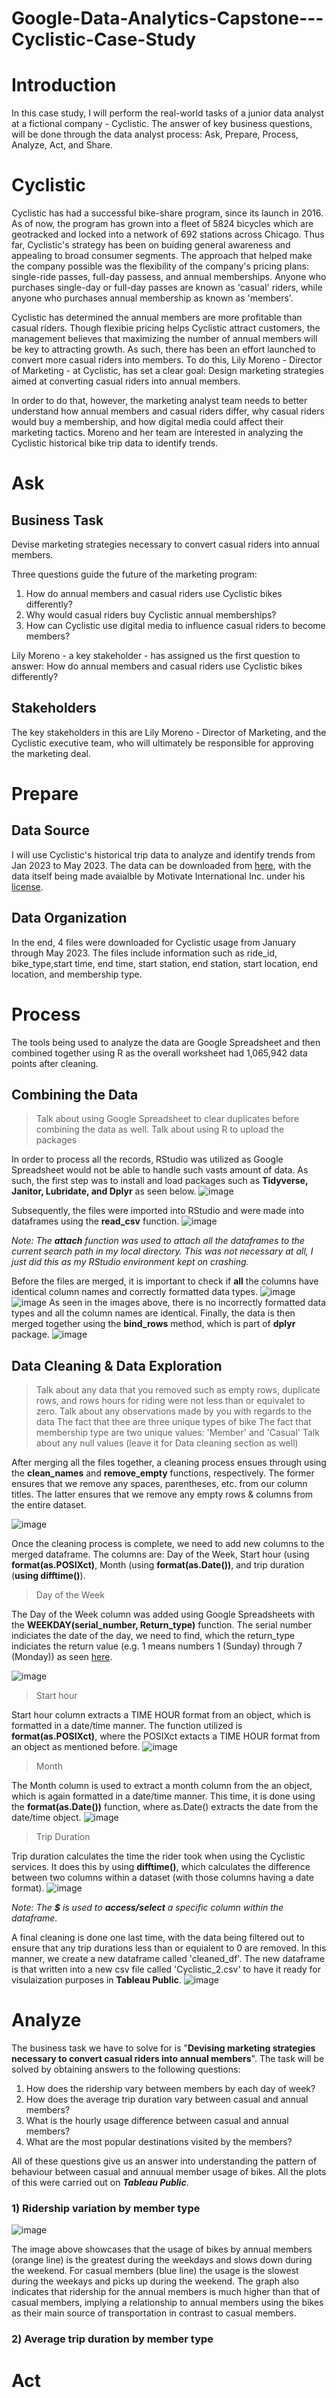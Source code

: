 # Google-Data-Analytics-Capstone---Cyclistic-Case-Study
# Introduction
  In this case study, I will perform the real-world tasks of a junior data analyst at a fictional company - Cyclistic. The answer of key business questions, will be done through the data analyst process: Ask, Prepare, Process, Analyze, Act, and Share. 

# Cyclistic
  Cyclistic has had a successful bike-share program, since its launch in 2016. As of now, the program has grown into a fleet of 5824 bicycles which are geotracked and locked into a network of 692 stations across Chicago. Thus far, Cyclistic's strategy has been on buiding general awareness and appealing to broad consumer segments. The approach that helped make the company possible was the flexibility of the company's pricing plans: single-ride passes, full-day passess, and annual memberships. Anyone who purchases single-day or full-day passes are known as 'casual' riders, while anyone who purchases annual membership as known as 'members'.

  Cyclistic has determined the annual members are more profitable than casual riders. Though  flexibie pricing helps Cyclistic attract customers, the management believes that maximizing the number of annual members will be key to attracting growth. As such, there has been an effort launched to convert more casual riders into members. To do this, Lily Moreno - Director of Marketing - at Cyclistic, has set a clear goal: Design marketing strategies aimed at converting casual riders into annual members.

  In order to do that, however, the marketing analyst team needs to better understand how annual members and casual riders differ, why casual riders would buy a membership, and how digital media could affect their marketing tactics. Moreno and her team are interested in analyzing the Cyclistic historical bike trip data to identify trends.

# Ask
## Business Task
Devise marketing strategies necessary to convert casual riders into annual members.

Three questions guide the future of the marketing program:
  1. How do annual members and casual riders use Cyclistic bikes differently?
  2. Why would casual riders buy Cyclistic annual memberships?
  3. How can Cyclistic use digital media to influence casual riders to become members?

Lily Moreno - a key stakeholder - has assigned us the first question to answer: How do annual members and casual riders use Cyclistic bikes differently?

## Stakeholders
The key stakeholders in this are Lily Moreno - Director of Marketing, and the Cyclistic executive team, who will ultimately be responsible for approving the marketing deal. 

# Prepare
## Data Source
I will use Cyclistic's historical trip data to analyze and identify trends from Jan 2023 to May 2023. The data can be downloaded from [here](https://divvy-tripdata.s3.amazonaws.com/index.html), with the data itself being made avaialble by Motivate International Inc. under his [license](https://divvybikes.com/data-license-agreement).

## Data Organization
In the end, 4 files were downloaded for Cyclistic usage from January through May 2023. The files include information such as ride_id, bike_type,start time, end time, start station, end station, start location, end location, and membership type. 

# Process
The tools being used to analyze the data are Google Spreadsheet and then combined together using R as the overall worksheet had 1,065,942 data points after cleaning. 

## Combining the Data
> Talk about using Google Spreadsheet to clear duplicates before combining the data as well. 
> Talk about using R to upload the packages

  In order to process all the records, RStudio was utilized as Google Spreadsheet would not be able to handle such vasts amount of data. As such, the first step was to install and load packages such as **Tidyverse, Janitor, Lubridate, and Dplyr** as seen below.
  ![image](https://github.com/pheonixmaster99/Google-Data-Analytics-Capstone---Cyclistic-Case-Study/assets/91801911/afb35794-9856-4da8-9c08-0d461d0a9c16)

  Subsequently, the files were imported into RStudio and were made into dataframes using the **read_csv** function. 
  ![image](https://github.com/pheonixmaster99/Google-Data-Analytics-Capstone---Cyclistic-Case-Study/assets/91801911/d0138e4a-49e6-4492-a55c-834fd7809a46)

*Note: The **attach** function was used to attach all the dataframes to the current search path in my local directory. This was not necessary at all, I just did this as my RStudio environment kept on crashing.*

  Before the files are merged, it is important to check if **all** the columns have identical column names and correctly formatted data types. 
![image](https://github.com/pheonixmaster99/Google-Data-Analytics-Capstone---Cyclistic-Case-Study/assets/91801911/ec05ee42-a36e-4e07-8201-a03be8dbf385)
![image](https://github.com/pheonixmaster99/Google-Data-Analytics-Capstone---Cyclistic-Case-Study/assets/91801911/df63c9d9-c817-489e-bf41-b40c0f8ff77a)
As seen in the images above, there is no incorrectly formatted data types and all the column names are identical. Finally, the data is then merged together using the **bind_rows** method, which is part of **dplyr** package.
![image](https://github.com/pheonixmaster99/Google-Data-Analytics-Capstone---Cyclistic-Case-Study/assets/91801911/fa9fab14-44c2-4285-b64d-3e33e0ddd0b5)

## Data Cleaning & Data Exploration
> Talk about any data that you removed such as empty rows, duplicate rows, and rows hours for riding were not less than or equivalet to zero. 
> Talk about any observations made by you with regards to the data
  >  The fact that thee are three unique types of bike
  >  The fact that membership type are two unique values: 'Member' and 'Casual'
  > Talk about any null values (leave it for Data cleaning section as well)

  After merging all the files together, a cleaning process ensues through using the **clean_names** and **remove_empty** functions, respectively. The former ensures that we remove any spaces, parentheses, etc. from our column titles. The latter ensures that we remove any empty rows & columns from the entire dataset.
  
![image](https://github.com/pheonixmaster99/Google-Data-Analytics-Capstone---Cyclistic-Case-Study/assets/91801911/b8dabfb3-1b07-48ec-8153-1dee2d5f5f22)

  Once the cleaning process is complete, we need to add new columns to the merged dataframe. The  columns are: Day of the Week, Start hour (using **format(as.POSIXct)**, Month (using **format(as.Date())**, and trip duration (**using difftime()**). 

> Day of the Week

The Day of the Week column was added using Google Spreadsheets with the **WEEKDAY(serial_number, Return_type)** function. The serial number indiciates the date of the day, we need to find, which the return_type indiciates the return value (e.g. 1 means numbers 1 (Sunday) through 7 (Monday)) as seen [here](https://support.microsoft.com/en-us/office/weekday-function-60e44483-2ed1-439f-8bd0-e404c190949a).

![image](https://github.com/pheonixmaster99/Google-Data-Analytics-Capstone---Cyclistic-Case-Study/assets/91801911/bf45eeb5-b6e7-4b4d-a69e-2fddf0a7f878)

> Start hour

Start hour column extracts a TIME HOUR format from an object, which is formatted in a date/time manner. The function utilized is **format(as.POSIXct)**, where the POSIXct extacts a TIME HOUR format from an object as mentioned before.
![image](https://github.com/pheonixmaster99/Google-Data-Analytics-Capstone---Cyclistic-Case-Study/assets/91801911/dfe69688-6df5-4033-bc17-e75a935ffc5c)

> Month

The Month column is used to extract a month column from the an object, which is again formatted in a date/time manner. This time, it is done using the **format(as.Date())** function, where as.Date() extracts the date from the date/time object.
![image](https://github.com/pheonixmaster99/Google-Data-Analytics-Capstone---Cyclistic-Case-Study/assets/91801911/9d79a7b4-74a7-40e5-babb-bdae6e108346)

> Trip Duration

Trip duration calculates the time the rider took when using the Cyclistic services. It does this by using **difftime()**, which calculates the difference between two columns within a dataset (with those columns having a date format).
![image](https://github.com/pheonixmaster99/Google-Data-Analytics-Capstone---Cyclistic-Case-Study/assets/91801911/0c00044a-973a-4c65-9f02-0ed274ef5d27)

*Note: The **$** is used to **access/select** a specific column within the dataframe.*

A final cleaning is done one last time, with the data being filtered out to ensure that any trip durations less than or equialent to 0 are removed. In this manner, we create a new dataframe called 'cleaned_df'. The new dataframe is that written into a new csv file called 'Cyclistic_2.csv' to have it ready for visulaization purposes in **Tableau Public**.
![image](https://github.com/pheonixmaster99/Google-Data-Analytics-Capstone---Cyclistic-Case-Study/assets/91801911/a4d98bbe-196b-4736-9a96-fe08b9b8c715)

# Analyze 
The business task we have to solve for is "**Devising marketing strategies necessary to convert casual riders into annual members**". The task will be solved by obtaining answers to the following questions:

1) How does the ridership vary between members by each day of week?
2) How does the average trip duration vary between casual and annual members?
3) What is the hourly usage difference between casual and annual members?
4) What are the most popular destinations visited by the members?

All of these questions give us an answer into understanding the pattern of behaviour between casual and annuual member usage of bikes. All the plots of this were carried out on **_Tableau Public_**.

### 1) Ridership variation by member type
![image](https://github.com/pheonixmaster99/Google-Data-Analytics-Capstone---Cyclistic-Case-Study/assets/91801911/60fa3166-8555-4b77-af10-2808d2d91bd4)

The image above showcases that the usage of bikes by annual members (orange line) is the greatest during the weekdays and slows down during the weekend. For casual members (blue line) the usage is the slowest during the weekays and picks up during the weekend. The graph also indicates that ridership for the annual members is much higher than that of casual members, implying a relationship to annual members using the bikes as their main source of transportation in contrast to casual members. 

### 2) Average trip duration by member type

# Act
